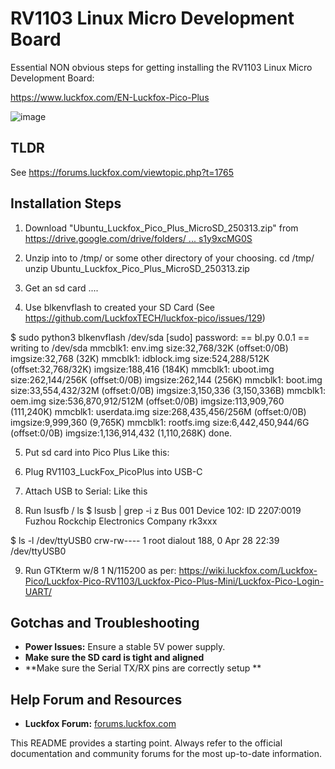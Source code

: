 # RV1103 Linux Micro Development Board

Essential NON obvious steps for getting installing the RV1103 Linux Micro Development Board:

https://www.luckfox.com/EN-Luckfox-Pico-Plus

![image](https://github.com/user-attachments/assets/6da35e83-3856-4d30-8884-4c2dd1e89cfc)



## TLDR
See https://forums.luckfox.com/viewtopic.php?t=1765

## Installation Steps

1.  Download "Ubuntu_Luckfox_Pico_Plus_MicroSD_250313.zip" from [https://drive.google.com/drive/folders/ ... s1y9xcMG0S](https://drive.google.com/drive/folders/14kFWY93MZ4Zga4ke2PVQgUs1y9xcMG0S)

2.  Unzip into  to /tmp/ or some other directory of your choosing.
    cd /tmp/
    unzip Ubuntu_Luckfox_Pico_Plus_MicroSD_250313.zip
3. Get an sd card ....

4. Use blkenvflash to created your SD Card
   (See https://github.com/LuckfoxTECH/luckfox-pico/issues/129)    

$ sudo python3 blkenvflash /dev/sda
[sudo] password:
<snip warnings>
== bl.py 0.0.1 ==
writing to /dev/sda
mmcblk1: env.img size:32,768/32K (offset:0/0B) imgsize:32,768 (32K)
mmcblk1: idblock.img size:524,288/512K (offset:32,768/32K) imgsize:188,416 (184K)
mmcblk1: uboot.img size:262,144/256K (offset:0/0B) imgsize:262,144 (256K)
mmcblk1: boot.img size:33,554,432/32M (offset:0/0B) imgsize:3,150,336 (3,150,336B)
mmcblk1: oem.img size:536,870,912/512M (offset:0/0B) imgsize:113,909,760 (111,240K)
mmcblk1: userdata.img size:268,435,456/256M (offset:0/0B) imgsize:9,999,360 (9,765K)
mmcblk1: rootfs.img size:6,442,450,944/6G (offset:0/0B) imgsize:1,136,914,432 (1,110,268K)
done.

5.  Put sd card into Pico Plus
    Like this:

6. Plug RV1103_LuckFox_PicoPlus into USB-C 

7. Attach USB to Serial:
   Like this

8. Run lsusfb / ls
$ lsusb | grep -i z
Bus 001 Device 102: ID 2207:0019 Fuzhou Rockchip Electronics Company rk3xxx

$ ls -l /dev/ttyUSB0
crw-rw---- 1 root dialout 188, 0 Apr 28 22:39 /dev/ttyUSB0

9. Run GTKterm w/8 1 N/115200 as per:
https://wiki.luckfox.com/Luckfox-Pico/Luckfox-Pico-RV1103/Luckfox-Pico-Plus-Mini/Luckfox-Pico-Login-UART/

## Gotchas and Troubleshooting

  * **Power Issues:** Ensure a stable 5V power supply.
  * **Make sure the SD card is tight and aligned** 
  * **Make sure the Serial TX/RX pins are correctly setup **

## Help Forum and Resources

  * **Luckfox Forum:** [forums.luckfox.com](https://forums.luckfox.com/)
  
This README provides a starting point. Always refer to the official documentation and community forums for the most up-to-date information.
